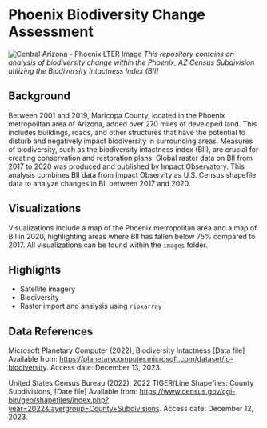 # Phoenix Biodiversity Change Assessment 

![Central Arizona - Phoenix LTER Image](https://lternet.edu/wp-content/uploads/2020/03/CAP.png)
_This repository contains an analysis of biodiversity change within the Phoenix, AZ Census Subdivision utilizing the Biodiversity Intactness Index (BII)_

## Background
Between 2001 and 2019, Maricopa County, located in the Phoenix metropolitan area of Arizona, added over 270 miles of developed land. This includes buildings, roads, and other structures that have the potential to disturb and negatively impact biodiversity in surrounding areas. Measures of biodiversity, such as the biodiversity intactness index (BII), are crucial for creating conservation and restoration plans. Global raster data on BII from 2017 to 2020 was produced and published by Impact Observatory. This analysis combines BII data from Impact Observity as U.S. Census shapefile data to analyze changes in BII between 2017 and 2020.

## Visualizations
Visualizations include a map of the Phoenix metropolitan area and a map of BII in 2020, highlighting areas where BII has fallen below 75% compared to 2017. All visualizations can be found within the `images` folder.

## Highlights
* Satellite imagery
* Biodiversity
* Raster import and analysis using `rioxarray`

## Data References
Microsoft Planetary Computer (2022), Biodiversity Intactness [Data file] Available from: https://planetarycomputer.microsoft.com/dataset/io-biodiversity. Access date: December 13, 2023.

United States Census Bureau (2022), 2022 TIGER/Line Shapefiles: County Subdivisions, [Date file] Available from: https://www.census.gov/cgi-bin/geo/shapefiles/index.php?year=2022&layergroup=County+Subdivisions. Access date: December 12, 2023.
